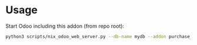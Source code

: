# Usage

Start Odoo including this addon (from repo root):

```bash
python3 scripts/nix_odoo_web_server.py --db-name mydb --addon purchase_packaging_report
```
